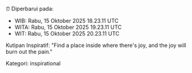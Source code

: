 ⏰ Diperbarui pada:
- WIB: Rabu, 15 Oktober 2025 18.23.11 UTC
- WITA: Rabu, 15 Oktober 2025 19.23.11 UTC
- WIT: Rabu, 15 Oktober 2025 20.23.11 UTC

Kutipan Inspiratif:
"Find a place inside where there's joy, and the joy will burn out the pain."


Kategori: inspirational

